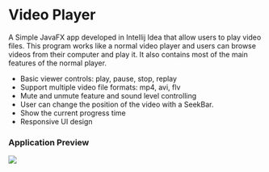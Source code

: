 # Video Player

A Simple JavaFX app developed in Intellij Idea that allow users to play video files.
This program works like a normal video player and users can browse videos from their computer and play it. 
It also contains most of the main features of the normal player.

- Basic viewer controls: play, pause, stop, replay
- Support multiple video file formats: mp4, avi, flv
- Mute and unmute feature and sound level controlling
- User can change the position of the video with a SeekBar.
- Show the current progress time 
- Responsive UI design

### Application Preview

![](asset/video-player.gif)